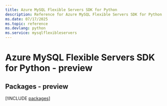 ```yaml
---
title: Azure MySQL Flexible Servers SDK for Python
description: Reference for Azure MySQL Flexible Servers SDK for Python
ms.date: 07/17/2025
ms.topic: reference
ms.devlang: python
ms.service: mysqlflexibleservers
---
```

# Azure MySQL Flexible Servers SDK for Python - preview
## Packages - preview
[!INCLUDE [packages](mysql-flexible-servers-index.md)]